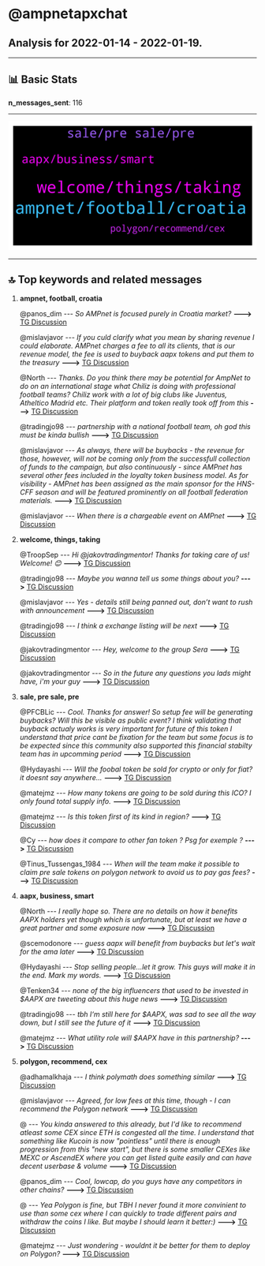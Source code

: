 # **@ampnetapxchat**
 ## Analysis for **2022-01-14** - **2022-01-19**.

---

## 📊 **Basic Stats**

**n_messages_sent**: 116

---
![wordcloud](ampnetapxchat_5Days_wordcloud.png)

---


## 🔝 **Top keywords and related messages**

1. **ampnet, football, croatia**

    @panos_dim --- *So AMPnet is focused purely in Croatia market?* **--->** [TG Discussion](https://t.me/ampnetapxchat/36550)

    @mislavjavor --- *If you culd clarify what you mean by sharing revenue I could elaborate. AMPnet charges a fee to all its clients, that is our revenue model, the fee is used to buyback aapx tokens and put them to the treasury* **--->** [TG Discussion](https://t.me/ampnetapxchat/36380)

    @North --- *Thanks. Do you think there may be potential for AmpNet to do on an international stage what Chiliz is doing with professional football teams? Chiliz work with a lot of big clubs like Juventus, Atheltico Madrid etc. Their platform and token really took off from this* **--->** [TG Discussion](https://t.me/ampnetapxchat/36391)

    @tradingjo98 --- *partnership with a national football team, oh god this must be kinda bullish* **--->** [TG Discussion](https://t.me/ampnetapxchat/36338)

    @mislavjavor --- *As always, there will be buybacks - the revenue for those, however, will not be coming only from the successfull collection of funds to the campaign, but also continuously - since AMPnet has several other fees included in the loyalty token business model. As for visibility - AMPnet has been assigned as the main sponsor for the HNS-CFF season and will be featured prominently on all football federation materials.* **--->** [TG Discussion](https://t.me/ampnetapxchat/36371)

    @mislavjavor --- *When there is a chargeable event on AMPnet* **--->** [TG Discussion](https://t.me/ampnetapxchat/36374)

2. **welcome, things, taking**

    @TroopSep --- *Hi @jakovtradingmentor! Thanks for taking care of us! Welcome! 😊* **--->** [TG Discussion](https://t.me/ampnetapxchat/36423)

    @tradingjo98 --- *Maybe you wanna tell us some things about you?* **--->** [TG Discussion](https://t.me/ampnetapxchat/36422)

    @mislavjavor --- *Yes - details still being panned out, don’t want to rush with announcement* **--->** [TG Discussion](https://t.me/ampnetapxchat/36388)

    @tradingjo98 --- *I think a exchange listing will be next* **--->** [TG Discussion](https://t.me/ampnetapxchat/36345)

    @jakovtradingmentor --- *Hey, welcome to the group Sera* **--->** [TG Discussion](https://t.me/ampnetapxchat/36441)

    @jakovtradingmentor --- *So in the future any questions you lads might have, i'm your guy* **--->** [TG Discussion](https://t.me/ampnetapxchat/36418)

3. **sale, pre sale, pre**

    @PFCBLic --- *Cool. Thanks for answer! So setup fee will be generating buybacks? Will this be visible as  public event?  I think validating that buyback actualy works is very important for future of this token  I understand that price cant be fixation for the team but some focus is to be expected since this community also supported this financial stabilty team has in upcomming period* **--->** [TG Discussion](https://t.me/ampnetapxchat/36622)

    @Hydayashi --- *Will the foobal token be sold for crypto or only for fiat? it doesnt say anywhere...* **--->** [TG Discussion](https://t.me/ampnetapxchat/36382)

    @matejmz --- *How many tokens are going to be sold during this ICO? I only found total supply info.* **--->** [TG Discussion](https://t.me/ampnetapxchat/36373)

    @matejmz --- *Is this token first of its kind in region?* **--->** [TG Discussion](https://t.me/ampnetapxchat/36389)

    @Cy --- *how does it compare to other fan token ? Psg for exemple ?* **--->** [TG Discussion](https://t.me/ampnetapxchat/36392)

    @Tinus_Tussengas_1984 --- *When will the team make it possible to claim pre sale tokens on polygon network to avoid us to pay gas fees?* **--->** [TG Discussion](https://t.me/ampnetapxchat/36488)

4. **aapx, business, smart**

    @North --- *I really hope so. There are no details on how it benefits AAPX holders yet though which is unfortunate, but at least we have a great partner and some exposure now* **--->** [TG Discussion](https://t.me/ampnetapxchat/36339)

    @scemodonore --- *guess aapx will benefit from buybacks but let's wait for the ama later* **--->** [TG Discussion](https://t.me/ampnetapxchat/36341)

    @Hydayashi --- *Stop selling people...let it grow. This guys will make it in the end. Mark my words.* **--->** [TG Discussion](https://t.me/ampnetapxchat/36294)

    @Tenken34 --- *none of the big influencers that used to be invested in $AAPX are tweeting about this huge news* **--->** [TG Discussion](https://t.me/ampnetapxchat/36352)

    @tradingjo98 --- *tbh I‘m still here for $AAPX, was sad to see all the way down, but I still see the future of it* **--->** [TG Discussion](https://t.me/ampnetapxchat/36269)

    @matejmz --- *What utility role will $AAPX have in this partnership?* **--->** [TG Discussion](https://t.me/ampnetapxchat/36370)

5. **polygon, recommend, cex**

    @adhamalkhaja --- *I think polymath does something similar* **--->** [TG Discussion](https://t.me/ampnetapxchat/36545)

    @mislavjavor --- *Agreed, for low fees at this time, though - I can recommend the Polygon network* **--->** [TG Discussion](https://t.me/ampnetapxchat/36387)

    @<UNK> --- *You kinda answered to this already, but I'd like to recommend atleast some CEX since ETH is congested all the time. I understand that something like Kucoin is now "pointless" until there is enough progression from this "new start", but there is some smaller CEXes like MEXC or AscendEX where you can get listed quite easily and can have decent userbase & volume* **--->** [TG Discussion](https://t.me/ampnetapxchat/36383)

    @panos_dim --- *Cool, lowcap, do you guys have any competitors in other chains?* **--->** [TG Discussion](https://t.me/ampnetapxchat/36544)

    @<UNK> --- *Yea Polygon is fine, but TBH I never found it more convinient to use than some cex where I can quickly to trade different pairs and withdraw the coins I like. But maybe I should learn it better:)* **--->** [TG Discussion](https://t.me/ampnetapxchat/36398)

    @matejmz --- *Just wondering - wouldnt it be better for them to deploy on Polygon?* **--->** [TG Discussion](https://t.me/ampnetapxchat/36366)

